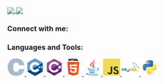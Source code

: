 <!--  ![Anurag's GitHub stats](https://github-readme-stats.vercel.app/api?username=phamhungcrab&show=reviews&show_icons=true,discussions_started,discussions_answered,prs_merged,prs_merged_percentage)
![Anurag's GitHub stats](https://github-readme-stats.vercel.app/api?username=phamhungcrab&show_icons=true&theme=ambient_gradient)
![Top Langs](https://github-readme-stats.vercel.app/api/top-langs/?username=phamhungcrab&stats_format=bytes) -->


<a href="https://github.com/phamhungcrab/github-readme-stats">
  <img height=200 align="center" src="https://github-readme-stats.vercel.app/api?username=phamhungcrab" />
</a>
<a href="https://github.com/phamhungcrab/convoychat">
  <img height=200 align="center" src="https://github-readme-stats.vercel.app/api/top-langs?username=phamhungcrab&langs_count=8&card_width=320&stats_format=bytes" />
</a>

<h3 align="left">Connect with me:</h3>
<p align="left">
</p>
<h3 align="left">Languages and Tools:</h3>
<p align="left"> <a href="https://www.cprogramming.com/" target="_blank" rel="noreferrer"> <img src="https://raw.githubusercontent.com/devicons/devicon/master/icons/c/c-original.svg" alt="c" width="40" height="40"/> </a> <a href="https://www.w3schools.com/cpp/" target="_blank" rel="noreferrer"> <img src="https://raw.githubusercontent.com/devicons/devicon/master/icons/cplusplus/cplusplus-original.svg" alt="cplusplus" width="40" height="40"/> </a> <a href="https://www.w3schools.com/cs/" target="_blank" rel="noreferrer"> <img src="https://raw.githubusercontent.com/devicons/devicon/master/icons/csharp/csharp-original.svg" alt="csharp" width="40" height="40"/> </a> <a href="https://www.w3.org/html/" target="_blank" rel="noreferrer"> <img src="https://raw.githubusercontent.com/devicons/devicon/master/icons/html5/html5-original-wordmark.svg" alt="html5" width="40" height="40"/> </a> <a href="https://www.java.com" target="_blank" rel="noreferrer"> <img src="https://raw.githubusercontent.com/devicons/devicon/master/icons/java/java-original.svg" alt="java" width="40" height="40"/> </a> <a href="https://developer.mozilla.org/en-US/docs/Web/JavaScript" target="_blank" rel="noreferrer"> <img src="https://raw.githubusercontent.com/devicons/devicon/master/icons/javascript/javascript-original.svg" alt="javascript" width="40" height="40"/> </a> <a href="https://www.mysql.com/" target="_blank" rel="noreferrer"> <img src="https://raw.githubusercontent.com/devicons/devicon/master/icons/mysql/mysql-original-wordmark.svg" alt="mysql" width="40" height="40"/> </a> <a href="https://www.python.org" target="_blank" rel="noreferrer"> <img src="https://raw.githubusercontent.com/devicons/devicon/master/icons/python/python-original.svg" alt="python" width="40" height="40"/> </a> </p>
